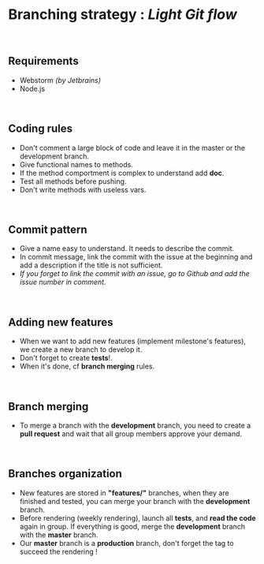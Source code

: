 # **Branching strategy** : ***Light Git flow***

<br/>

## Requirements

* Webstorm _(by Jetbrains)_
* Node.js

<br/>

## Coding rules

* Don't comment a large block of code and leave it in the master or the development branch.
* Give functional names to methods.
* If the method comportment is complex to understand add **doc**.
* Test all methods before pushing.
* Don't write methods with useless vars.

<br/>

## Commit pattern

* Give a name easy to understand. It needs to describe the commit.
* In commit message, link the commit with the issue at the beginning and add a description if the title is not sufficient.
* _If you forget to link the commit with an issue, go to Github and add the issue number in comment._

<br/>

## Adding new features

* When we want to add new features (implement milestone's features), we create a new branch to develop it.
* Don't forget to create **tests**!.
* When it's done, cf **branch merging** rules.

<br/>

## Branch merging

* To merge a branch with the **development** branch, you need to create a **pull request** and wait that all group members approve your demand.

<br/>

## Branches organization

* New features are stored in **"features/"** branches, when they are finished and tested, you can merge your branch with the **development** branch.
* Before rendering (weekly rendering), launch all **tests**, and **read the code** again in group. If everything is good, merge the **development** branch with the **master** branch.
* Our **master** branch is a **production** branch, don't forget the tag to succeed the rendering !

